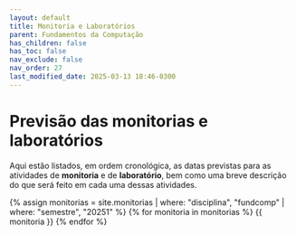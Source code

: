 ```yaml
---
layout: default
title: Monitoria e Laboratórios
parent: Fundamentos da Computação
has_children: false
has_toc: false
nav_exclude: false
nav_order: 27
last_modified_date: 2025-03-13 18:46-0300
---
```


# Previsão das monitorias e laboratórios

Aqui estão listados, em ordem cronológica, as datas previstas para as atividades
de **monitoria** e de **laboratório**, bem como uma breve descrição do que será
feito em cada uma dessas atividades.

{% assign monitorias = site.monitorias
     | where: "disciplina", "fundcomp"
     | where: "semestre", "20251" %}
{% for monitoria in monitorias %}
{{ monitoria }}
{% endfor %}
